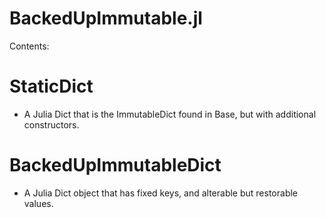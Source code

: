 # BackedUpImmutable.jl

Contents:

StaticDict
=============
* A Julia Dict that is the ImmutableDict found in Base, but with additional constructors.


BackedUpImmutableDict
==========================
* A Julia Dict object that has fixed keys, and alterable but restorable values.


